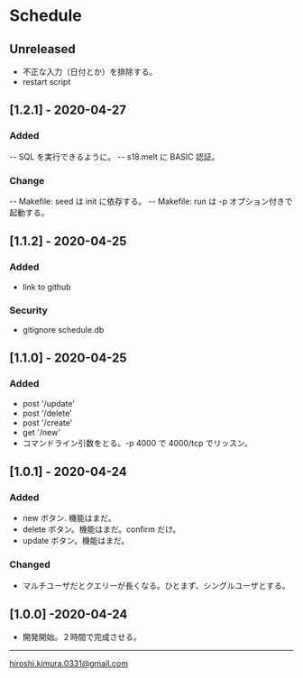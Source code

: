 # Schedule

## Unreleased

- 不正な入力（日付とか）を排除する。
- restart script

## [1.2.1] - 2020-04-27
### Added
-- SQL を実行できるように。
-- s18.melt に BASIC 認証。


### Change
-- Makefile: seed は init に依存する。
-- Makefile: run は -p <port> オプション付きで起動する。


## [1.1.2] - 2020-04-25
### Added
- link to github

### Security
- gitignore schedule.db


## [1.1.0] - 2020-04-25
### Added
- post '/update'
- post '/delete'
- post '/create'
- get '/new'
- コマンドライン引数をとる。-p 4000 で 4000/tcp でリッスン。


## [1.0.1] - 2020-04-24
### Added
- new ボタン. 機能はまだ。
- delete ボタン。機能はまだ。confirm だけ。
- update ボタン。機能はまだ。

### Changed
- マルチユーザだとクエリーが長くなる。ひとまず、シングルユーザとする。


## [1.0.0] -2020-04-24
- 開発開始。２時間で完成させる。

---
hiroshi.kimura.0331@gmail.com
